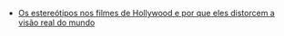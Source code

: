 - [Os estereótipos nos filmes de Hollywood e por que eles distorcem a visão real do mundo](https://rollingstone.uol.com.br/noticia/os-estereotipos-nos-filmes-de-hollywood-e-por-que-eles-distorcem-visao-real-do-mundo-analise/)
